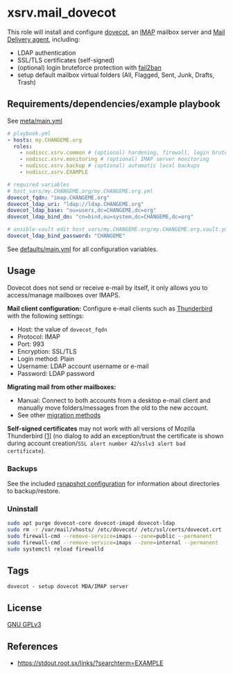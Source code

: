 # xsrv.mail_dovecot

This role will install and configure [dovecot](https://en.wikipedia.org/wiki/Dovecot_(software)), an [IMAP](https://en.wikipedia.org/wiki/Internet_Message_Access_Protocol) mailbox server and [Mail Delivery agent](https://en.wikipedia.org/wiki/Message_delivery_agent), including:
- LDAP authentication
- SSL/TLS certificates (self-signed)
- (optional) login bruteforce protection with [fail2ban](../common)
- setup default mailbox virtual folders (All, Flagged, Sent, Junk, Drafts, Trash)


## Requirements/dependencies/example playbook

See [meta/main.yml](meta/main.yml)

```yaml
# playbook.yml
- hosts: my.CHANGEME.org
  roles:
    - nodiscc.xsrv.common # (optional) hardening, firewall, login bruteforce prevention
    - nodiscc.xsrv.monitoring # (optional) IMAP server monitoring
    - nodiscc.xsrv.backup # (optional) automatic local backups
    - nodiscc.xsrv.EXAMPLE

# required variables
# host_vars/my.CHANGEME.org/my.CHANGEME.org.yml
dovecot_fqdn: "imap.CHANGEME.org"
dovecot_ldap_uri: "ldap://ldap.CHANGEME.org"
dovecot_ldap_base: "ou=users,dc=CHANGEME,dc=org"
dovecot_ldap_bind_dn: "cn=bind,ou=system,dc=CHANGEME,dc=org"

# ansible-vault edit host_vars/my.CHANGEME.org/my.CHANGEME.org.vault.yml
dovecot_ldap_bind_password: "CHANGEME"
```

See [defaults/main.yml](defaults/main.yml) for all configuration variables.


## Usage

Dovecot does not send or receive e-mail by itself, it only allows you to access/manage mailboxes over IMAPS.

**Mail client configuration:** Configure e-mail clients such as [Thunderbird](https://en.wikipedia.org/wiki/Mozilla_Thunderbird) with the following settings:
- Host: the value of `dovecot_fqdn`
- Protocol: IMAP
- Port: 993
- Encryption: SSL/TLS
- Login method: Plain
- Username: LDAP account username or e-mail
- Password: LDAP password

**Migrating mail from other mailboxes:**
- Manual: Connect to both accounts from a desktop e-mail client  and manually move folders/messages from the old to the new account.
- See other [migration methods](https://doc.dovecot.org/admin_manual/migrating_mailboxes/)

**Self-signed certificates** may not work with all versions of Mozilla Thunderbird [[1]](https://bugzilla.mozilla.org/show_bug.cgi?id=1681960) (no dialog to add an exception/trust the certificate is shown during account creation/`SSL alert number 42`/`sslv3 alert bad certificate`).

### Backups

See the included [rsnapshot configuration](templates/etc_rsnapshot.d_dovecot.conf.j2) for information about directories to backup/restore.

### Uninstall

```bash
sudo apt purge dovecot-core dovecot-imapd dovecot-ldap
sudo rm -r /var/mail/vhosts/ /etc/dovecot/ /etc/ssl/certs/dovecot.crt
sudo firewall-cmd --remove-service=imaps --zone=public --permanent
sudo firewall-cmd --remove-service=imaps --zone=internal --permanent
sudo systemctl reload firewalld
```


## Tags

<!--BEGIN TAGS LIST-->
```
dovecot - setup dovecot MDA/IMAP server
```
<!--END TAGS LIST-->


## License

[GNU GPLv3](../../LICENSE)


## References

- https://stdout.root.sx/links/?searchterm=EXAMPLE
